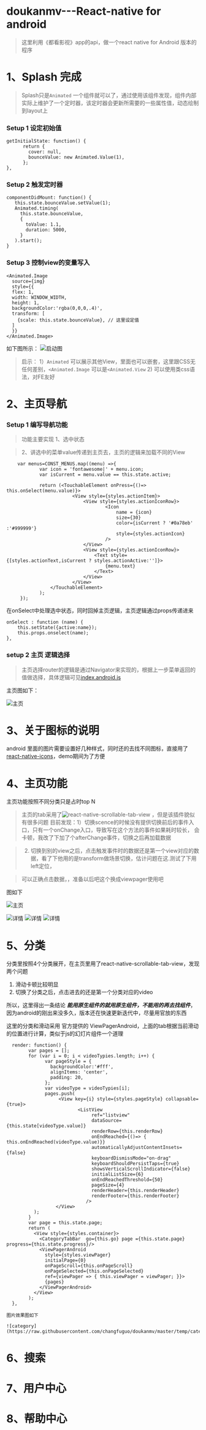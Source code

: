 # doukanmv---React-native  for android 

> 这里利用《都看影视》app的api，做一个react native for Android 版本的程序 

# 1、Splash 完成
> Splash只是`Animated` 一个组件就可以了，通过使用该组件发现，组件内部实际上维护了一个定时器，该定时器会更新所需要的一些属性值，动态绘制到layout上

### Setup 1 设定初始值  
    getInitialState: function() {
          return {
            cover: null,
            bounceValue: new Animated.Value(1),
          };
    },

### Setup 2 触发定时器
    componentDidMount: function() {
       this.state.bounceValue.setValue(1);
       Animated.timing(
         this.state.bounceValue,
         {
           toValue: 1.1,
           duration: 5000,
         }
       ).start();
    }
### Setup 3 控制view的变量写入

    <Animated.Image
      source={img}
      style={{
      flex: 1,
      width: WINDOW_WIDTH,
      height: 1,
      backgroundColor:'rgba(0,0,0,.4)',
      transform: [
        {scale: this.state.bounceValue}, // 这里设定值 
      ]
      }} 
    </Animated.Image>
    
如下图所示：
![启动图](https://raw.githubusercontent.com/changfuguo/doukanmv/master/temp/screensnap/splash.png)
> 启示：
>  1）`Animated` 可以展示其他View，里面也可以嵌套，这里跟CSS无任何差别，`<Animated.Image` 可以是`<Animated.View` 
>  2)  可以使用类css语法，对FE友好


# 2、主页导航

### Setup 1 编写导航功能
> 功能主要实现 
> 1、选中状态

> 2、讲选中的菜单value传递到主页去，主页的逻辑来加载不同的View

        var menus=CONST_MENUS.map((menu) =>{ 
                var icon = 'fontawesome|' + menu.icon;
                var isCurrent = menu.value == this.state.active;

                return (<TouchableElement onPress={()=> this.onSelect(menu.value)}>
                            <View style={styles.actionItem}>
                                <View style={styles.actionIconRow}>
                                        <Icon 
                                            name = {icon}
                                            size={30}
                                            color={isCurrent ? '#0a78eb' :'#999999'}
                                            style={styles.actionIcon}
                                        />  
                                </View>
                                <View style={styles.actionIconRow}>
                                    <Text style={[styles.actionText,isCurrent ? styles.actionActive:'']}>
                                        {menu.text}
                                    </Text>
                                </View>
                            </View>
                    </TouchableElement>
                );
         });

在onSelect中处理选中状态，同时回掉主页逻辑，主页逻辑通过props传递进来

    onSelect : function (name) {
        this.setState({active:name});
        this.props.onselect(name);
    },
    
    
### setup 2 主页 逻辑选择

> 主页选择router的逻辑是通过Navigator来实现的，根据上一步菜单返回的值做选择，具体逻辑可见[index.android.js](https://github.com/changfuguo/doukanmv/blob/master/index.android.js#L94)

主页图如下：

![主页](https://raw.githubusercontent.com/changfuguo/doukanmv/master/temp/screensnap/home.png)

# 3、关于图标的说明

android 里面的图片需要设置好几种样式，同时还的去找不同图标，直接用了[react-native-icons](https://github.com/corymsmith/react-native-icons)，demo期间为了方便


# 4、主页功能
 主页功能按照不同分类只是占时top N

> 主页的tab采用了![react-native-scrollable-tab-view]() ，但是该插件貌似有很多问题 
> 目前发现：1）切换scence的时候没有提供切换前后的事件入口，只有一个onChange入口，导致写在这个方法的事件如果耗时较长，
> 会卡顿，我改了下加了个afterChange事件，切换之后再加载数据

> 2) 切换到别的view之后，点击触发事件时的数据还是第一个view对应的数据，看了下他用的是transform做场景切换，估计问题在这.测试了下用left定位，

> 可以正确点击数据，，准备以后吧这个换成viewpager使用吧

图如下


![主页](https://raw.githubusercontent.com/changfuguo/doukanmv/master/temp/screensnap/home-1.png)

![详情](https://raw.githubusercontent.com/changfuguo/doukanmv/master/temp/screensnap/detail-2.png)
![详情](https://raw.githubusercontent.com/changfuguo/doukanmv/master/temp/screensnap/detail-3.png)
![详情](https://raw.githubusercontent.com/changfuguo/doukanmv/master/temp/screensnap/detail-4.png)

# 5、分类
分类里按照4个分类展开，在主页里用了react-native-scrollable-tab-view，发现两个问题

1. 滑动卡顿比较明显
2. 切换了分类之后，点击进去的还是第一个分类对应的video

所以，这里得出一条结论  ***能用原生组件的就用原生组件，不能用的再去找组件***，因为android的刚出来没多久，版本还在快速更新迭代中，尽量用官放的东西


这里的分类和滑动采用 官方提供的 ViewPagerAndroid，上面的tab根据当前滑动的位置进行计算，类似于js的幻灯片组件一个道理

      render: function() {
            var pages = [];
            for (var i = 0; i < videoTypies.length; i++) {
                  var pageStyle = {
                    backgroundColor:'#fff',
                    alignItems: 'center',
                    padding: 20,
                  };
                  var videoType = videoTypies[i];
                  pages.push(
                       <View key={i} style={styles.pageStyle} collapsable={true}>
                              <ListView
                                   ref="listview"
                                   dataSource={this.state[videoType.value]}
                                   renderRow={this.renderRow}
                                   onEndReached={()=> { this.onEndReached(videoType.value)}}
                                   automaticallyAdjustContentInsets={false}
                                   keyboardDismissMode="on-drag"
                                   keyboardShouldPersistTaps={true}
                                   showsVerticalScrollIndicator={false}
                                   initialListSize={6}
                                   onEndReachedThreshold={50}
                                   pageSize={4}
                                   renderHeader={this.renderHeader}
                                   renderFooter={this.renderFooter}
                                 />
                      </View>
              );
            }
            var page = this.state.page;
            return (
              <View style={styles.container}>
                <CategoryTabBar  go={this.go} page ={this.state.page} progress={this.state.progress}/>
                <ViewPagerAndroid
                  style={styles.viewPager}
                  initialPage={0}
                  onPageScroll={this.onPageScroll}
                  onPageSelected={this.onPageSelected}
                  ref={viewPager => { this.viewPager = viewPager; }}>
                  {pages}
                </ViewPagerAndroid>
              </View>
            );
      },

    图片效果图如下
    
    ![category](https://raw.githubusercontent.com/changfuguo/doukanmv/master/temp/category.png)
# 6、搜索

# 7、用户中心

# 8、帮助中心









